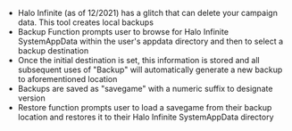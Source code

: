 * Halo Infinite (as of 12/2021) has a glitch that can delete your campaign data. This tool creates local backups
* Backup Function prompts user to browse for Halo Infinite SystemAppData within the user's appdata directory and then to select a backup destination
* Once the initial destination is set, this information is stored and all subsequent uses of "Backup" will automatically generate a new backup to aforementioned location
* Backups are saved as "savegame" with a numeric suffix to designate version
* Restore function prompts user to load a savegame from their backup location and restores it to their Halo Infinite SystemAppData directory
